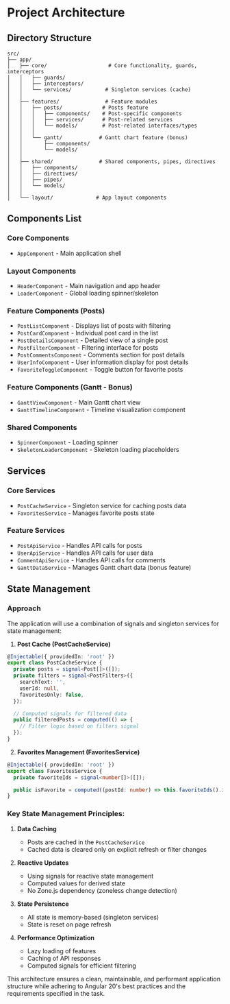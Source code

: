 # Project Architecture

## Directory Structure

```
src/
├── app/
│   ├── core/                    # Core functionality, guards, interceptors
│   │   ├── guards/
│   │   ├── interceptors/
│   │   └── services/           # Singleton services (cache)
│   │
│   ├── features/               # Feature modules
│   │   ├── posts/             # Posts feature
│   │   │   ├── components/    # Post-specific components
│   │   │   ├── services/      # Post-related services
│   │   │   └── models/        # Post-related interfaces/types
│   │   │
│   │   └── gantt/            # Gantt chart feature (bonus)
│   │       ├── components/
│   │       └── models/
│   │
│   ├── shared/               # Shared components, pipes, directives
│   │   ├── components/
│   │   ├── directives/
│   │   ├── pipes/
│   │   └── models/
│   │
│   └── layout/              # App layout components
```

## Components List

### Core Components

- `AppComponent` - Main application shell

### Layout Components

- `HeaderComponent` - Main navigation and app header
- `LoaderComponent` - Global loading spinner/skeleton

### Feature Components (Posts)

- `PostListComponent` - Displays list of posts with filtering
- `PostCardComponent` - Individual post card in the list
- `PostDetailsComponent` - Detailed view of a single post
- `PostFilterComponent` - Filtering interface for posts
- `PostCommentsComponent` - Comments section for post details
- `UserInfoComponent` - User information display for post details
- `FavoriteToggleComponent` - Toggle button for favorite posts

### Feature Components (Gantt - Bonus)

- `GanttViewComponent` - Main Gantt chart view
- `GanttTimelineComponent` - Timeline visualization component

### Shared Components

- `SpinnerComponent` - Loading spinner
- `SkeletonLoaderComponent` - Skeleton loading placeholders

## Services

### Core Services

- `PostCacheService` - Singleton service for caching posts data
- `FavoritesService` - Manages favorite posts state

### Feature Services

- `PostApiService` - Handles API calls for posts
- `UserApiService` - Handles API calls for user data
- `CommentApiService` - Handles API calls for comments
- `GanttDataService` - Manages Gantt chart data (bonus feature)

## State Management

### Approach

The application will use a combination of signals and singleton services for state management:

1. **Post Cache (PostCacheService)**

```typescript
@Injectable({ providedIn: 'root' })
export class PostCacheService {
  private posts = signal<Post[]>([]);
  private filters = signal<PostFilters>({
    searchText: '',
    userId: null,
    favoritesOnly: false,
  });

  // Computed signals for filtered data
  public filteredPosts = computed(() => {
    // Filter logic based on filters signal
  });
}
```

2. **Favorites Management (FavoritesService)**

```typescript
@Injectable({ providedIn: 'root' })
export class FavoritesService {
  private favoriteIds = signal<number[]>([]);

  public isFavorite = computed((postId: number) => this.favoriteIds().includes(postId));
}
```

### Key State Management Principles:

1. **Data Caching**

   - Posts are cached in the `PostCacheService`
   - Cached data is cleared only on explicit refresh or filter changes

2. **Reactive Updates**

   - Using signals for reactive state management
   - Computed values for derived state
   - No Zone.js dependency (zoneless change detection)

3. **State Persistence**

   - All state is memory-based (singleton services)
   - State is reset on page refresh

4. **Performance Optimization**
   - Lazy loading of features
   - Caching of API responses
   - Computed signals for efficient filtering

This architecture ensures a clean, maintainable, and performant application structure while adhering to Angular 20's best practices and the requirements specified in the task.
